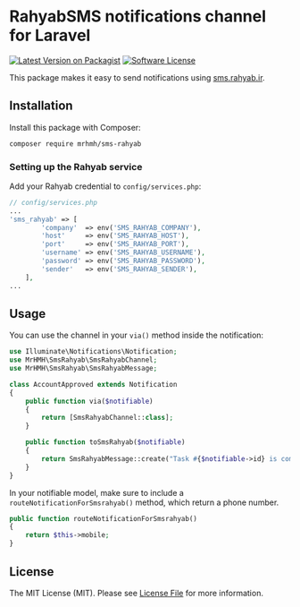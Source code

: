 # RahyabSMS notifications channel for Laravel

[![Latest Version on Packagist](https://img.shields.io/packagist/v/mrhmh/sms-rahyab.svg?style=flat-square)](https://packagist.org/packages/mrhmh/sms-rahyab)
[![Software License](https://img.shields.io/badge/license-MIT-brightgreen.svg?style=flat-square)](LICENSE.md)

This package makes it easy to send notifications using [sms.rahyab.ir](http://sms.rahyab.ir/).

## Installation

Install this package with Composer:

```bash
composer require mrhmh/sms-rahyab
```
### Setting up the Rahyab service

Add your Rahyab credential to `config/services.php`:

```php
// config/services.php
...
'sms_rahyab' => [
        'company'  => env('SMS_RAHYAB_COMPANY'),
        'host'     => env('SMS_RAHYAB_HOST'),
        'port'     => env('SMS_RAHYAB_PORT'),
        'username' => env('SMS_RAHYAB_USERNAME'),
        'password' => env('SMS_RAHYAB_PASSWORD'),
        'sender'   => env('SMS_RAHYAB_SENDER'),
    ],
...
```

## Usage

You can use the channel in your `via()` method inside the notification:

```php
use Illuminate\Notifications\Notification;
use MrHMH\SmsRahyab\SmsRahyabChannel;
use MrHMH\SmsRahyab\SmsRahyabMessage;

class AccountApproved extends Notification
{
    public function via($notifiable)
    {
        return [SmsRahyabChannel::class];
    }

    public function toSmsRahyab($notifiable)
    {
        return SmsRahyabMessage::create("Task #{$notifiable->id} is complete!");
    }
}
```

In your notifiable model, make sure to include a `routeNotificationForSmsrahyab()` method, which return a phone number.

```php
public function routeNotificationForSmsrahyab()
{
    return $this->mobile;
}
```

## License

The MIT License (MIT). Please see [License File](LICENSE.md) for more information.
